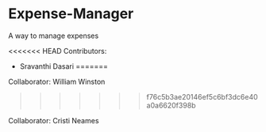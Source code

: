 # Expense-Manager
A way to manage expenses

<<<<<<< HEAD
Contributors:

* Sravanthi Dasari
=======


Collaborator: William Winston
>>>>>>> f76c5b3ae20146ef5c6bf3dc6e40a0a6620f398b

Collaborator: Cristi Neames
